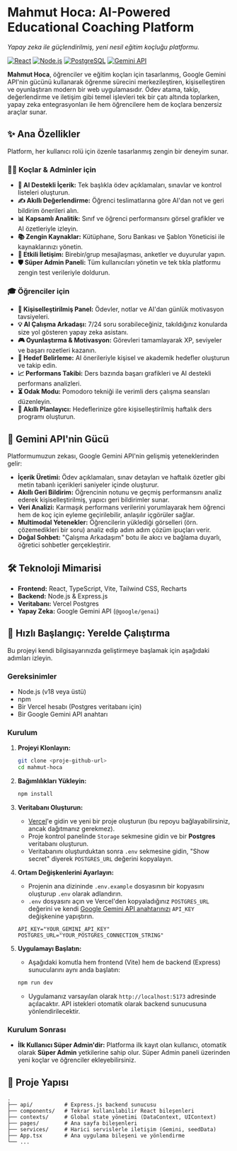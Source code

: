 # Mahmut Hoca: AI-Powered Educational Coaching Platform

_Yapay zeka ile güçlendirilmiş, yeni nesil eğitim koçluğu platformu._

[![React](https://img.shields.io/badge/React-18-blue?logo=react)](https://reactjs.org/)
[![Node.js](https://img.shields.io/badge/Node.js-black?logo=nodedotjs)](https://nodejs.org/)
[![PostgreSQL](https://img.shields.io/badge/PostgreSQL-blue?logo=postgresql)](https://www.postgresql.org/)
[![Gemini API](https://img.shields.io/badge/Gemini%20API-blueviolet?logo=google&logoColor=white)](https://ai.google.dev/)

**Mahmut Hoca**, öğrenciler ve eğitim koçları için tasarlanmış, Google Gemini API'nin gücünü kullanarak öğrenme sürecini merkezileştiren, kişiselleştiren ve oyunlaştıran modern bir web uygulamasıdır. Ödev atama, takip, değerlendirme ve iletişim gibi temel işlevleri tek bir çatı altında toplarken, yapay zeka entegrasyonları ile hem öğrencilere hem de koçlara benzersiz araçlar sunar.

## ✨ Ana Özellikler

Platform, her kullanıcı rolü için özenle tasarlanmış zengin bir deneyim sunar.

### 👨‍🏫 Koçlar & Adminler için

-   **🤖 AI Destekli İçerik:** Tek başlıkla ödev açıklamaları, sınavlar ve kontrol listeleri oluşturun.
-   **✍️ Akıllı Değerlendirme:** Öğrenci teslimatlarına göre AI'dan not ve geri bildirim önerileri alın.
-   **📊 Kapsamlı Analitik:** Sınıf ve öğrenci performansını görsel grafikler ve AI özetleriyle izleyin.
-   **📚 Zengin Kaynaklar:** Kütüphane, Soru Bankası ve Şablon Yöneticisi ile kaynaklarınızı yönetin.
-   **💬 Etkili İletişim:** Birebir/grup mesajlaşması, anketler ve duyurular yapın.
-   **🛡️ Süper Admin Paneli:** Tüm kullanıcıları yönetin ve tek tıkla platformu zengin test verileriyle doldurun.

### 🎓 Öğrenciler için

-   **🚀 Kişiselleştirilmiş Panel:** Ödevler, notlar ve AI'dan günlük motivasyon tavsiyeleri.
-   **💡 AI Çalışma Arkadaşı:** 7/24 soru sorabileceğiniz, takıldığınız konularda size yol gösteren yapay zeka asistanı.
-   **🎮 Oyunlaştırma & Motivasyon:** Görevleri tamamlayarak XP, seviyeler ve başarı rozetleri kazanın.
-   **🎯 Hedef Belirleme:** AI önerileriyle kişisel ve akademik hedefler oluşturun ve takip edin.
-   **📈 Performans Takibi:** Ders bazında başarı grafikleri ve AI destekli performans analizleri.
-   **⏳ Odak Modu:** Pomodoro tekniği ile verimli ders çalışma seansları düzenleyin.
-   **📅 Akıllı Planlayıcı:** Hedeflerinize göre kişiselleştirilmiş haftalık ders programı oluşturun.

## 🤖 Gemini API'nin Gücü

Platformumuzun zekası, Google Gemini API'nin gelişmiş yeteneklerinden gelir:

-   **İçerik Üretimi:** Ödev açıklamaları, sınav detayları ve haftalık özetler gibi metin tabanlı içerikleri saniyeler içinde oluşturur.
-   **Akıllı Geri Bildirim:** Öğrencinin notunu ve geçmiş performansını analiz ederek kişiselleştirilmiş, yapıcı geri bildirimler sunar.
-   **Veri Analizi:** Karmaşık performans verilerini yorumlayarak hem öğrenci hem de koç için eyleme geçirilebilir, anlaşılır içgörüler sağlar.
-   **Multimodal Yetenekler:** Öğrencilerin yüklediği görselleri (örn. çözemedikleri bir soru) analiz edip adım adım çözüm ipuçları verir.
-   **Doğal Sohbet:** "Çalışma Arkadaşım" botu ile akıcı ve bağlama duyarlı, öğretici sohbetler gerçekleştirir.

## 🛠️ Teknoloji Mimarisi

-   **Frontend:** React, TypeScript, Vite, Tailwind CSS, Recharts
-   **Backend:** Node.js & Express.js
-   **Veritabanı:** Vercel Postgres
-   **Yapay Zeka:** Google Gemini API (`@google/genai`)

## 🚀 Hızlı Başlangıç: Yerelde Çalıştırma

Bu projeyi kendi bilgisayarınızda geliştirmeye başlamak için aşağıdaki adımları izleyin.

### Gereksinimler
- Node.js (v18 veya üstü)
- npm
- Bir Vercel hesabı (Postgres veritabanı için)
- Bir Google Gemini API anahtarı

### Kurulum

1.  **Projeyi Klonlayın:**
    ```bash
    git clone <proje-github-url>
    cd mahmut-hoca
    ```

2.  **Bağımlılıkları Yükleyin:**
    ```bash
    npm install
    ```

3.  **Veritabanı Oluşturun:**
    -   [Vercel](https://vercel.com/)'e gidin ve yeni bir proje oluşturun (bu repoyu bağlayabilirsiniz, ancak dağıtmanız gerekmez).
    -   Proje kontrol panelinde `Storage` sekmesine gidin ve bir **Postgres** veritabanı oluşturun.
    -   Veritabanını oluşturduktan sonra `.env` sekmesine gidin, "Show secret" diyerek `POSTGRES_URL` değerini kopyalayın.

4.  **Ortam Değişkenlerini Ayarlayın:**
    -   Projenin ana dizininde `.env.example` dosyasının bir kopyasını oluşturup `.env` olarak adlandırın.
    -   `.env` dosyasını açın ve Vercel'den kopyaladığınız `POSTGRES_URL` değerini ve kendi [Google Gemini API anahtarınızı](https://makersuite.google.com/app/apikey) `API_KEY` değişkenine yapıştırın.
    
    ```.env
    API_KEY="YOUR_GEMINI_API_KEY"
    POSTGRES_URL="YOUR_POSTGRES_CONNECTION_STRING"
    ```

5.  **Uygulamayı Başlatın:**
    -   Aşağıdaki komutla hem frontend (Vite) hem de backend (Express) sunucularını aynı anda başlatın:
    ```bash
    npm run dev
    ```
    -   Uygulamanız varsayılan olarak `http://localhost:5173` adresinde açılacaktır. API istekleri otomatik olarak backend sunucusuna yönlendirilecektir.

### Kurulum Sonrası

-   **İlk Kullanıcı Süper Admin'dir:** Platforma ilk kayıt olan kullanıcı, otomatik olarak **Süper Admin** yetkilerine sahip olur. Süper Admin paneli üzerinden yeni koçlar ve öğrenciler ekleyebilirsiniz.


## 📂 Proje Yapısı

```
.
├── api/          # Express.js backend sunucusu
├── components/   # Tekrar kullanılabilir React bileşenleri
├── contexts/     # Global state yönetimi (DataContext, UIContext)
├── pages/        # Ana sayfa bileşenleri
├── services/     # Harici servislerle iletişim (Gemini, seedData)
├── App.tsx       # Ana uygulama bileşeni ve yönlendirme
└── ...
```